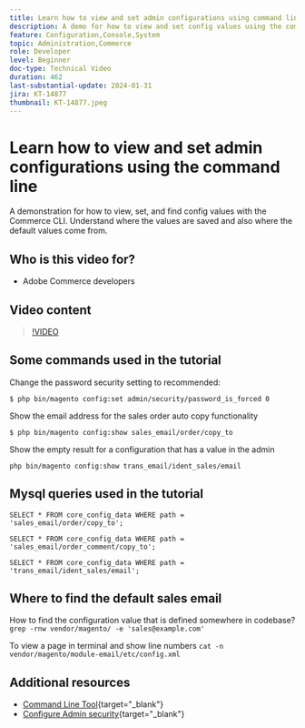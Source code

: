```yaml
---
title: Learn how to view and set admin configurations using command line
description: A demo for how to view and set config values using the command line
feature: Configuration,Console,System
topic: Administration,Commerce
role: Developer
level: Beginner
doc-type: Technical Video
duration: 462
last-substantial-update: 2024-01-31
jira: KT-14877
thumbnail: KT-14877.jpeg
---
```


# Learn how to view and set admin configurations using the command line

A demonstration for how to view, set, and find config values with the Commerce CLI. Understand where the values are saved and also where the default values come from.

## Who is this video for?

- Adobe Commerce developers

## Video content

>[!VIDEO](https://video.tv.adobe.com/v/3427123?&learn=on)

## Some commands used in the tutorial

Change the password security setting to recommended:

`$ php bin/magento config:set admin/security/password_is_forced 0`

Show the email address for the sales order auto copy functionality

`$ php bin/magento config:show sales_email/order/copy_to`

Show the empty result for a configuration that has a value in the admin

`php bin/magento config:show trans_email/ident_sales/email`

## Mysql queries used in the tutorial

```
SELECT * FROM core_config_data WHERE path = 'sales_email/order/copy_to';

SELECT * FROM core_config_data WHERE path = 'sales_email/order_comment/copy_to';

SELECT * FROM core_config_data WHERE path = 'trans_email/ident_sales/email';
```

## Where to find the default sales email

How to find the configuration value that is defined somewhere in codebase?
`grep -rnw vendor/magento/ -e 'sales@example.com'`

To view a page in terminal and show line numbers `cat -n vendor/magento/module-email/etc/config.xml`

## Additional resources

- [Command Line Tool](https://experienceleague.adobe.com/docs/commerce-operations/configuration-guide/cli/config-cli.html){target="_blank"}
- [Configure Admin security](https://experienceleague.adobe.com/docs/commerce-admin/systems/security/security-admin.html){target="_blank"}
